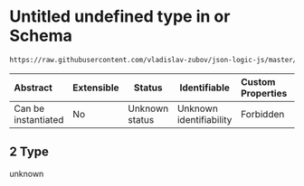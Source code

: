 # Untitled undefined type in or Schema

```txt
https://raw.githubusercontent.com/vladislav-zubov/json-logic-js/master/schemas/operators/logic/or.json#/examples/2
```




| Abstract            | Extensible | Status         | Identifiable            | Custom Properties | Additional Properties | Access Restrictions | Defined In                                                  |
| :------------------ | ---------- | -------------- | ----------------------- | :---------------- | --------------------- | ------------------- | ----------------------------------------------------------- |
| Can be instantiated | No         | Unknown status | Unknown identifiability | Forbidden         | Allowed               | none                | [or.json\*](operators/logic/or.json "open original schema") |

## 2 Type

unknown
